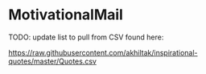 # MotivationalMail

TODO: update list to pull from CSV found here: 

https://raw.githubusercontent.com/akhiltak/inspirational-quotes/master/Quotes.csv